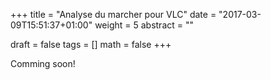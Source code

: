 +++
title    = "Analyse du marcher pour VLC"
date     = "2017-03-09T15:51:37+01:00"
weight   = 5
abstract = ""

draft    = false
tags     = []
math     = false
+++

Comming soon!

